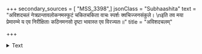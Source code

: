 +++
secondary_sources = [ "MSS_3398",]
jsonClass = "Subhaashita"
text = "अविशदचलं नेत्रप्रान्तावलोकनमस्फुटं चकितचकिता वाचः स्पर्शः क्वचिज्जनसंकुले।  \nइति तव मया प्रेमारम्भे य एव निरीक्षिताः कठिनमनसो दृष्टा भावास्त एव विरज्यतः॥"
title = "अविशदचलम्"

+++

<details><summary>Text</summary>

अविशदचलं नेत्रप्रान्तावलोकनमस्फुटं चकितचकिता वाचः स्पर्शः क्वचिज्जनसंकुले।  
इति तव मया प्रेमारम्भे य एव निरीक्षिताः कठिनमनसो दृष्टा भावास्त एव विरज्यतः॥
</details>
